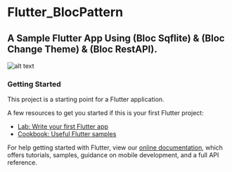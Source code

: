 # Flutter_BlocPattern

## A Sample Flutter App Using (Bloc Sqflite) & (Bloc Change Theme) & (Bloc RestAPI).

![alt text](https://i.ibb.co/4KgZcVK/Flutter-Bloc-pattern.jpg)

### Getting Started

This project is a starting point for a Flutter application.

A few resources to get you started if this is your first Flutter project:

- [Lab: Write your first Flutter app](https://flutter.dev/docs/get-started/codelab)
- [Cookbook: Useful Flutter samples](https://flutter.dev/docs/cookbook)

For help getting started with Flutter, view our
[online documentation](https://flutter.dev/docs), which offers tutorials,
samples, guidance on mobile development, and a full API reference.
